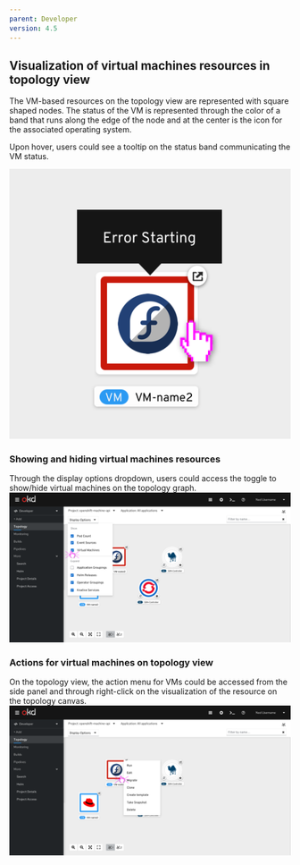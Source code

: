 ```yaml
---
parent: Developer
version: 4.5
---
```


## Visualization of virtual machines resources in topology view

The VM-based resources on the topology view are represented with square shaped nodes. The status of the VM is represented through the color of a band that runs along the edge of the node and at the center is the icon for the associated operating system.

Upon hover, users could see a tooltip on the status band communicating the VM status.

![VM-based resources nodes](img/vm-topology-nodedesign.png)

### Showing and hiding virtual machines resources

Through the display options dropdown, users could access the toggle to show/hide virtual machines on the topology graph.
![VM-based resources nodes show/hide](img/vm-topology-show-hide.png)


### Actions for virtual machines on topology view

On the topology view, the action menu for VMs could be accessed from the side panel and through right-click on the visualization of the resource on the topology canvas.
![VM-based resources action menu](img/vm-topology-actions.png)
